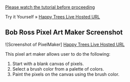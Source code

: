 


<a href="https://www.youtube.com/embed/VkF0IZ0Lgws">Please watch the tutorial before proceeding</a>

Try it Yourself »
<a href="https://paint-some-happy-trees.firebaseapp.com/"> Happy Trees Live Hosted URL</a>

## Bob Ross Pixel Art Maker Screenshot
![Screenshot of PixelMaker]
<a href="https://paint-some-happy-trees.firebaseapp.com/"> Happy Trees Live Hosted URL</a>


This pixel art maker allows user to do the following:
1. Start with a blank canvas of pixels.
1. Select a brush color from a palette of colors.
1. Paint the pixels on the canvas using the brush color.
